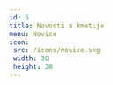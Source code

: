 ```yaml
---
id: 5
title: Novosti s kmetije
menu: Novice
icon:
 src: /icons/novice.svg
 width: 38
 height: 38
---
```



